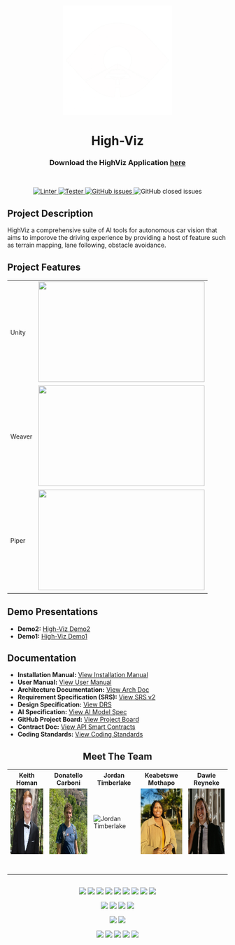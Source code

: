 <p align="center">
	<img  src="https://github.com/COS301-SE-2024/Autonomous-Car-Vision/blob/develop/Desktop/public/images/HighViz.png" width="250" height="250" alt="Logo">
</p>
<h1 align="center"> High-Viz </h1>

<div align="center">
	<h3>Download the HighViz Application <a href="http://206.189.188.197:8000/download/">here </a></h3>
	<br>
</div>

<p align="center"> 
	<a href="https://github.com/COS301-SE-2024/Autonomous-Car-Vision/actions/workflows/superLinter.yml">
		<img alt="Linter" src="https://github.com/COS301-SE-2024/Autonomous-Car-Vision/actions/workflows/superLinter.yml/badge.svg">
	</a> 
	<a href="https://github.com/COS301-SE-2024/Autonomous-Car-Vision/actions/workflows/test.yml">
		<img alt="Tester" src="https://github.com/COS301-SE-2024/Autonomous-Car-Vision/actions/workflows/test.yml/badge.svg">
	</a>
	 <a href="https://github.com/COS301-SE-2024/Autonomous-Car-Vision/issues">
		<img src="https://img.shields.io/github/issues/COS301-SE-2024/Autonomous-Car-Vision" alt="GitHub issues">
	</a>	
	<a https://img.shields.io/github/issues/COS301-SE-2024/Autonomous-Car-Vision>
		<img src="https://img.shields.io/github/issues-closed/COS301-SE-2024/Autonomous-Car-Vision" alt="GitHub closed issues">
	</a>
</p>

## Project Description

HighViz a comprehensive suite of AI tools for autonomous car vision that aims to imporove the driving experience by providing a host of feature such as terrain mapping, lane following, obstacle avoidance.
## Project Features
<table align="center">
  <tr>
    <td><p> Unity </p></td>
    <td><img src="https://github.com/COS301-SE-2024/Autonomous-Car-Vision/blob/feature/hot_fixes/Documentation/Images/Unity.gif" width="380" height="230"/></td>
  </tr>
  <tr>
    <td> <p> Weaver </p> </td>
    <td> <img src="https://github.com/COS301-SE-2024/Autonomous-Car-Vision/blob/feature/hot_fixes/Documentation/Images/weaver.gif" width="380" height="230"/> </td>
  </tr>
  <tr>
	<td><p> Piper </p></td>  
	<td> <img src="https://github.com/COS301-SE-2024/Autonomous-Car-Vision/blob/feature/hot_fixes/Documentation/Images/piper.gif" width="380" height="230"/> </td>
  </tr>
</table>


## Demo Presentations
- **Demo2:** [High-Viz Demo2](<https://www.canva.com/design/DAGHDod0PGQ/IawRzaL5_SG34O-CZUu1Fw/edit?utm_content=DAGHDod0PGQ&utm_campaign=designshare&utm_medium=link2&utm_source=sharebutton>)
- **Demo1:** [High-Viz Demo1](<https://www.canva.com/design/DAGHDod0PGQ/IawRzaL5_SG34O-CZUu1Fw/edit?utm_content=DAGHDod0PGQ&utm_campaign=designshare&utm_medium=link2&utm_source=sharebutton>)
  
## Documentation
- **Installation Manual:** [View Installation Manual](<https://drive.google.com/file/d/1TRmjrjNh_AZopuFUlaI60RjdbWSxYVNf/view?usp=sharing>)
- **User Manual:** [View User Manual](<https://drive.google.com/file/d/1QmKCmwLTs2nng9JqcgtTnrsZAZlylDFs/view?usp=sharing>)
- **Architecture Documentation:** [View Arch Doc](<https://drive.google.com/file/d/1_-aVUgu6myCXf3xeL3x6jl85uQNEHegc/view?usp=sharing>)
- **Requirement Specification (SRS):** [View SRS v2](<https://drive.google.com/file/d/1Y6546ZOQqh2pYuIZYp_laMmvruK5ycUq/view?usp=sharing>)
- **Design Specification:** [View DRS](<https://drive.google.com/file/d/1qlXPdZ7k5Kj7xHfDDIvM44YPxRgmIq8r/view?usp=sharing>)
- **AI Specification:** [View AI Model Spec](<https://drive.google.com/file/d/1H5kAPRiWeNOP77nWBHZLexBLX-Sfm2T_/view?usp=sharing>)
- **GitHub Project Board:** [View Project Board](<https://github.com/orgs/COS301-SE-2024/projects/64>)
- **Contract Doc:** [View API Smart Contracts](<https://drive.google.com/file/d/185UBxNNEh1OEQbargCCvkV1UawCUloPH/view?usp=sharing>)
- **Coding Standards:** [View Coding Standards](<https://drive.google.com/file/d/1MB6OK7jjborCSFkLn0f7uH25fGZXDtmf/view?usp=sharing>)

<h2 align="center"> Meet The Team </h2>

<!-- Add team members and roles information here -->
<table align="center">
    <tr align="center">
        <th>Keith Homan</th>
        <th>Donatello Carboni</th>
        <th>Jordan Timberlake</th>
        <th>Keabetswe Mothapo</th>
        <th>Dawie Reyneke</th>
    </tr>
    <tr>
        <td>
            <img src="https://github.com/COS301-SE-2024/Autonomous-Car-Vision/blob/master/Documentation/Images/keith.jpg" width="150" height="150" alt="Keith Homan">
        </td>
        <td>
            <img src="https://github.com/COS301-SE-2024/Autonomous-Car-Vision/blob/master/Documentation/Images/Donatello.png" width="150" height="150" alt="Donatello Carboni">
        </td>
        <td>
            <img src="https://github.com/COS301-SE-2024/Autonomous-Car-Vision/blob/master/Documentation/Images/Jordan.png" width="150" height="150" alt="Jordan Timberlake">
        </td>
        <td>
            <img src="https://github.com/COS301-SE-2024/Autonomous-Car-Vision/blob/master/Documentation/Images/Kea.png" width="150" height="150" alt="Keabetswe Mothapo">
        </td>
        <td>
            <img src="https://github.com/COS301-SE-2024/Autonomous-Car-Vision/blob/master/Documentation/Images/Dawie.jpeg" width="150" height="150" alt="Dawie Reyneke">
        </td>
    </tr>
		<td align="center">
			<a href="https://github.com/d1scrd">
				<img alt="" src="https://img.shields.io/badge/github-%23121011.svg?style=for-the-badge&logo=github&logoColor=whit">
			</a>
      <br>
			<a href="https://www.linkedin.com/in/keith-homan-130842259/">
				<img alt="" src="https://img.shields.io/badge/linkedin-%230077B5.svg?style=for-the-badge&logo=linkedin&logoColor=white">
			</a>
		</td>
		<td align="center">
			<a href="https://github.com/Donatello-Carboni">
				<img alt="" src="https://img.shields.io/badge/github-%23121011.svg?style=for-the-badge&logo=github&logoColor=whit">
			</a>
      <br>
			<a href="https://www.linkedin.com/in/donatello-grahame-carboni/">
				<img alt="" src="https://img.shields.io/badge/linkedin-%230077B5.svg?style=for-the-badge&logo=linkedin&logoColor=white">
			</a>
		</td>
		<td align="center">
			<a href="https://github.com/JordanTimberlake">
				<img alt="" src="https://img.shields.io/badge/github-%23121011.svg?style=for-the-badge&logo=github&logoColor=whit">
			</a>
      <br>
			<a href="https://za.linkedin.com/in/jordan-timberlake-1234b5215">
				<img alt="" src="https://img.shields.io/badge/linkedin-%230077B5.svg?style=for-the-badge&logo=linkedin&logoColor=white">
			</a>
		</td>
		<td align="center">
			<a href="https://github.com/keamothapo">
				<img alt="" src="https://img.shields.io/badge/github-%23121011.svg?style=for-the-badge&logo=github&logoColor=whit">
			</a>
      <br>
			<a href="https://www.linkedin.com/in/keabetswe-mothapo/">
				<img alt="" src="https://img.shields.io/badge/linkedin-%230077B5.svg?style=for-the-badge&logo=linkedin&logoColor=white">
			</a>
		</td>
		<td align="center">
			<a href="https://github.com/ReynekeD">
				<img alt="" src="https://img.shields.io/badge/github-%23121011.svg?style=for-the-badge&logo=github&logoColor=whit">
			</a>
      <br>
			<a href="https://www.linkedin.com/in/dawie-reyneke-46b291207/">
				<img alt="" src="https://img.shields.io/badge/linkedin-%230077B5.svg?style=for-the-badge&logo=linkedin&logoColor=white">
			</a>
		</td>
	</tr>
</table>

##

<p align="center">
  <img src="https://img.shields.io/badge/TensorFlow-%23FF6F00.svg?style=for-the-badge&logo=TensorFlow&logoColor=white">
  <img src="https://img.shields.io/badge/FastAPI-005571?style=for-the-badge&logo=fastapi">
  <img src="https://img.shields.io/badge/PyTorch-%23EE4C2C.svg?style=for-the-badge&logo=PyTorch&logoColor=white">
  <img src="https://img.shields.io/badge/python-3670A0?style=for-the-badge&logo=python&logoColor=ffdd54">
  <img src="https://img.shields.io/badge/DigitalOcean-%230167ff.svg?style=for-the-badge&logo=digitalOcean&logoColor=white">
  <img src="https://img.shields.io/badge/node.js-6DA55F?style=for-the-badge&logo=node.js&logoColor=white">
  <img src="https://img.shields.io/badge/django-%23092E20.svg?style=for-the-badge&logo=django&logoColor=white">
  <img src="https://img.shields.io/badge/opencv-%23white.svg?style=for-the-badge&logo=opencv&logoColor=white">
  <img src="https://img.shields.io/badge/nVIDIA-%2376B900.svg?style=for-the-badge&logo=nVIDIA&logoColor=white">
</p>
<p align="center">
  <img src="https://img.shields.io/badge/Electron-191970?style=for-the-badge&logo=Electron&logoColor=white">
  <img src="https://img.shields.io/badge/tailwindcss-%2338B2AC.svg?style=for-the-badge&logo=tailwind-css&logoColor=white">
  <img src="https://img.shields.io/badge/svelte-%23f1413d.svg?style=for-the-badge&logo=svelte&logoColor=white">
  <img src="https://img.shields.io/badge/RollupJS-ef3335?style=for-the-badge&logo=rollup.js&logoColor=white">
</p>
<p align="center">
  <img src="https://img.shields.io/badge/pytest-20555A?style=for-the-badge&logo=pytest">
  <img src="https://img.shields.io/badge/playwright-20555A?style=for-the-badge&logo=playwright">
</p>
<p align="center">
  <img src="https://img.shields.io/badge/docker-%230db7ed.svg?style=for-the-badge&logo=docker&logoColor=white">
  <img src="https://img.shields.io/badge/github%20actions-%232671E5.svg?style=for-the-badge&logo=githubactions&logoColor=white">
<img src="https://img.shields.io/badge/cuda-000000.svg?style=for-the-badge&logo=nVIDIA&logoColor=gree">
<img src="https://img.shields.io/badge/postgres-%23316192.svg?style=for-the-badge&logo=postgresql&logoColor=white">
<img src="https://img.shields.io/badge/sqlite-%2307405e.svg?style=for-the-badge&logo=sqlite&logoColor=white">
</p>
